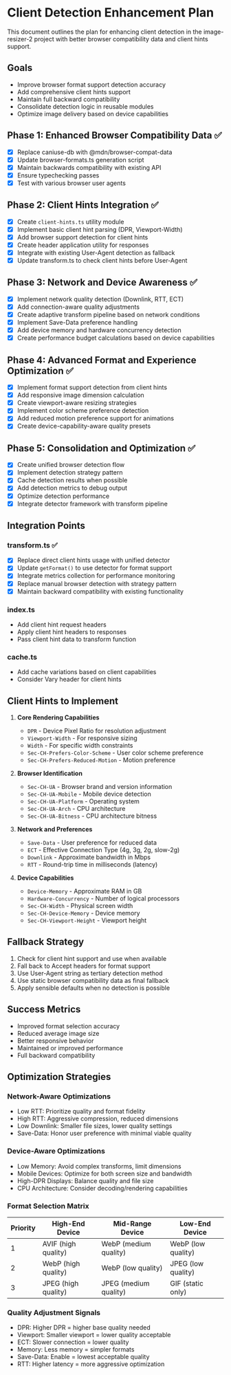 # Client Detection Enhancement Plan

This document outlines the plan for enhancing client detection in the image-resizer-2 project with better browser compatibility data and client hints support.

## Goals

- Improve browser format support detection accuracy
- Add comprehensive client hints support
- Maintain full backward compatibility
- Consolidate detection logic in reusable modules
- Optimize image delivery based on device capabilities

## Phase 1: Enhanced Browser Compatibility Data ✅

- [x] Replace caniuse-db with @mdn/browser-compat-data 
- [x] Update browser-formats.ts generation script
- [x] Maintain backwards compatibility with existing API
- [x] Ensure typechecking passes
- [x] Test with various browser user agents

## Phase 2: Client Hints Integration ✅

- [x] Create `client-hints.ts` utility module
- [x] Implement basic client hint parsing (DPR, Viewport-Width)
- [x] Add browser support detection for client hints
- [x] Create header application utility for responses
- [x] Integrate with existing User-Agent detection as fallback
- [x] Update transform.ts to check client hints before User-Agent

## Phase 3: Network and Device Awareness ✅

- [x] Implement network quality detection (Downlink, RTT, ECT)
- [x] Add connection-aware quality adjustments
- [x] Create adaptive transform pipeline based on network conditions
- [x] Implement Save-Data preference handling
- [x] Add device memory and hardware concurrency detection
- [x] Create performance budget calculations based on device capabilities

## Phase 4: Advanced Format and Experience Optimization ✅

- [x] Implement format support detection from client hints
- [x] Add responsive image dimension calculation
- [x] Create viewport-aware resizing strategies
- [x] Implement color scheme preference detection
- [x] Add reduced motion preference support for animations
- [x] Create device-capability-aware quality presets

## Phase 5: Consolidation and Optimization ✅

- [x] Create unified browser detection flow
- [x] Implement detection strategy pattern
- [x] Cache detection results when possible 
- [x] Add detection metrics to debug output
- [x] Optimize detection performance
- [x] Integrate detector framework with transform pipeline

## Integration Points

### transform.ts ✅
- [x] Replace direct client hints usage with unified detector
- [x] Update `getFormat()` to use detector for format support
- [x] Integrate metrics collection for performance monitoring
- [x] Replace manual browser detection with strategy pattern
- [x] Maintain backward compatibility with existing functionality

### index.ts
- Add client hint request headers
- Apply client hint headers to responses
- Pass client hint data to transform function

### cache.ts
- Add cache variations based on client capabilities
- Consider Vary header for client hints

## Client Hints to Implement

1. **Core Rendering Capabilities**
   - `DPR` - Device Pixel Ratio for resolution adjustment
   - `Viewport-Width` - For responsive sizing
   - `Width` - For specific width constraints
   - `Sec-CH-Prefers-Color-Scheme` - User color scheme preference
   - `Sec-CH-Prefers-Reduced-Motion` - Motion preference

2. **Browser Identification**
   - `Sec-CH-UA` - Browser brand and version information
   - `Sec-CH-UA-Mobile` - Mobile device detection
   - `Sec-CH-UA-Platform` - Operating system
   - `Sec-CH-UA-Arch` - CPU architecture
   - `Sec-CH-UA-Bitness` - CPU architecture bitness

3. **Network and Preferences**
   - `Save-Data` - User preference for reduced data
   - `ECT` - Effective Connection Type (4g, 3g, 2g, slow-2g)
   - `Downlink` - Approximate bandwidth in Mbps
   - `RTT` - Round-trip time in milliseconds (latency)

4. **Device Capabilities**
   - `Device-Memory` - Approximate RAM in GB
   - `Hardware-Concurrency` - Number of logical processors
   - `Sec-CH-Width` - Physical screen width
   - `Sec-CH-Device-Memory` - Device memory
   - `Sec-CH-Viewport-Height` - Viewport height

## Fallback Strategy

1. Check for client hint support and use when available
2. Fall back to Accept headers for format support
3. Use User-Agent string as tertiary detection method
4. Use static browser compatibility data as final fallback
5. Apply sensible defaults when no detection is possible

## Success Metrics

- Improved format selection accuracy
- Reduced average image size
- Better responsive behavior
- Maintained or improved performance
- Full backward compatibility

## Optimization Strategies

### Network-Aware Optimizations
- Low RTT: Prioritize quality and format fidelity
- High RTT: Aggressive compression, reduced dimensions
- Low Downlink: Smaller file sizes, lower quality settings
- Save-Data: Honor user preference with minimal viable quality

### Device-Aware Optimizations
- Low Memory: Avoid complex transforms, limit dimensions
- Mobile Devices: Optimize for both screen size and bandwidth
- High-DPR Displays: Balance quality and file size
- CPU Architecture: Consider decoding/rendering capabilities

### Format Selection Matrix
| Priority | High-End Device | Mid-Range Device | Low-End Device |
|----------|----------------|-----------------|----------------|
| 1 | AVIF (high quality) | WebP (medium quality) | WebP (low quality) |
| 2 | WebP (high quality) | WebP (low quality) | JPEG (low quality) |
| 3 | JPEG (high quality) | JPEG (medium quality) | GIF (static only) |

### Quality Adjustment Signals
- DPR: Higher DPR = higher base quality needed
- Viewport: Smaller viewport = lower quality acceptable
- ECT: Slower connection = lower quality
- Memory: Less memory = simpler formats
- Save-Data: Enable = lowest acceptable quality
- RTT: Higher latency = more aggressive optimization